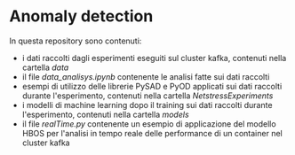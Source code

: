 # Anomaly detection
In questa repository sono contenuti:
- i dati raccolti dagli esperimenti eseguiti sul cluster kafka, contenuti nella cartella *data*
- il file *data_analisys.ipynb* contenente le analisi fatte sui dati raccolti
- esempi di utilizzo delle librerie PySAD e PyOD applicati sui dati raccolti durante l'esperimento, contenuti nella cartella *NetstressExperiments*
- i modelli di machine learning dopo il training sui dati raccolti durante l'esperimento, contenuti nella cartella *models*
- il file *realTime.py* contenente un esempio di applicazione del modello HBOS per l'analisi in tempo reale delle performance di un container nel cluster kafka